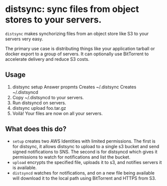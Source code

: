 # distsync: sync files from object stores to your servers.

`distsync` makes synchorizing files from an object store like S3 to your servers very easy.

The primary use case is distributing things like your application tarball or docker export to a group of servers.  It can optionally use BitTorrent to accelerate delivery and reduce S3 costs.

## Usage

1. distsync setup
	Answer propmts
	Creates ~/.distsync
	Creates ~/.distsyncd
1. Copy ~/.distsyncd to your servers.
1. Run distsyncd on servers.
1. distsync upload foo.tar.gz 
1. Voilà! Your files are now on all your servers.


## What does this do?

* `setup` creates two AWS Identities with limited permissions.  The first is for distsync, it allows distsync to upload to a single s3 bucket and send signed notifications to SNS.  The second is for distsyncd which gives it permissions to watch for notifications and list the bucket.
* `upload` encrypts the specified file, uploads it to s3, and notifies servers it is available.
* `distsyncd` watches for notifications, and on a new file being available will download it to the local path using BitTorrent and HTTPS from S3.


